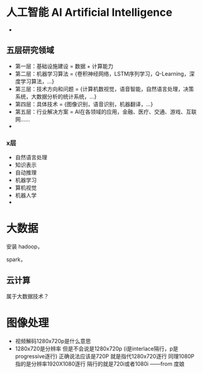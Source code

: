 



# 人工智能 AI Artificial Intelligence
- 

## 五层研究领域
- 第一层：基础设施建设 = 数据 + 计算能力
- 第二层：机器学习算法 = {卷积神经网络，LSTM序列学习，Q-Learning，深度学习算法，...}
- 第三层：技术方向和问题 = {计算机数视觉，语音智能，自然语言处理，决策系统，大数据分析的统计系统，...}
- 第四层：具体技术 = {图像识别，语音识别，机器翻译，...}
- 第五层：行业解决方案 = AI在各领域的应用，金融、医疗、交通、游戏、互联网……
-

### x层
- 自然语言处理
- 知识表示
- 自动推理
- 机器学习
- 算机视觉
- 机器人学
-



# 大数据

安装 hadoop，

spark，




## 云计算
属于大数据技术？




# 图像处理
- 视频解码1280x720p是什么意思
- 1280x720是分辨率
但是不会说是1280x720p
(i是interlace隔行，p是progressive逐行)
  正确说法应该是720P
  就是指代1280x720逐行
  同理1080P指的是分辨率1920X1080逐行
  隔行的就是720i或者1080i
  ——from 度娘
